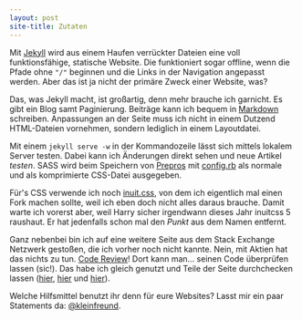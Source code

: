 ```yaml
---
layout: post
site-title: Zutaten
---
```

Mit [Jekyll](http://jekyllrb.com/) wird aus einem Haufen verrückter Dateien eine voll funktionsfähige, statische Website. Die funktioniert sogar offline, wenn die Pfade ohne `"/"` beginnen und die Links in der Navigation angepasst werden. Aber das ist ja nicht der primäre Zweck einer Website, was?

Das, was Jekyll macht, ist großartig, denn mehr brauche ich garnicht. Es gibt ein Blog samt Paginierung. Beiträge kann ich bequem in [Markdown](http://daringfireball.net/projects/markdown/) schreiben. Anpassungen an der Seite muss ich nicht in einem Dutzend HTML-Dateien vornehmen, sondern lediglich in einem Layoutdatei.

Mit einem `jekyll serve -w` in der Kommandozeile lässt sich mittels lokalem Server testen. Dabei kann ich Änderungen direkt sehen und neue Artikel _testen_. SASS wird beim Speichern von [Prepros](http://alphapixels.com/prepros/) mit [config.rb](http://github.com/kleinfreund/kleinfreund.github.io/blob/master/config.rb) als normale und als komprimierte CSS-Datei ausgegeben.

Für's CSS verwende ich noch [inuit.css](http://inuitcss.com/), von dem ich eigentlich mal einen Fork machen sollte, weil ich eben doch nicht alles daraus brauche. Damit warte ich vorerst aber, weil Harry sicher irgendwann dieses Jahr inuitcss 5 raushaut. Er hat jedenfalls schon mal den _Punkt_ aus dem Namen entfernt.

Ganz nebenbei bin ich auf eine weitere Seite aus dem Stack Exchange Netzwerk gestoßen, die ich vorher noch nicht kannte. Nein, mit Aktien hat das nichts zu tun. [Code&nbsp;Review](http://codereview.stackexchange.com/)! Dort kann man&hellip; seinen Code überprüfen lassen (sic!). Das habe ich gleich genutzt und Teile der Seite durchchecken lassen ([hier](http://codereview.stackexchange.com/q/39890/35408), [hier](http://codereview.stackexchange.com/q/40142/35408) und [hier](http://codereview.stackexchange.com/q/40574/35408)).

Welche Hilfsmittel benutzt ihr denn für eure Websites? Lasst mir ein paar Statements da: [@kleinfreund](https://twitter.com/kleinfreund).
